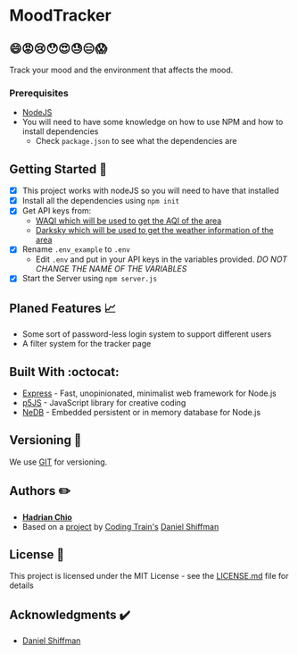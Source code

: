 # MoodTracker
## 😄😡😢😯😍😓😑😱
Track your mood and the environment that affects the mood.

### Prerequisites 

- [NodeJS](https://nodejs.org/en/)
- You will need to have some knowledge on how to use NPM and how to install dependencies
  - Check `package.json` to see what the dependencies are 

## Getting Started 🚀

- [x] This project works with nodeJS so you will need to have that installed
- [x] Install all the dependencies using `npm init`
- [x] Get API keys from:
  - [WAQI which will be used to get the AQI of the area ](https://api.waqi.info)
  - [Darksky which will be used to get the weather information of the area ](https://api.darksky.net)
- [x] Rename `.env_example` to `.env`
  - Edit `.env` and put in your API keys in the variables provided. 
  *DO NOT CHANGE THE NAME OF THE VARIABLES*
- [x] Start the Server using `npm server.js`

## Planed Features 📈
* Some sort of password-less login system to support different users
* A filter system for the tracker page 

## Built With :octocat:

* [Express](https://expressjs.com/) - Fast, unopinionated, minimalist web framework for Node.js
* [p5JS](https://p5js.org/) - JavaScript library for creative coding
* [NeDB](https://github.com/louischatriot/nedb) - Embedded persistent or in memory database for Node.js


## Versioning 🔨

We use [GIT](https://git-scm.com/) for versioning.

## Authors ✏️

* [**Hadrian Chio**](https://github.com/abeerance)
* Based on a [project](https://github.com/CodingTrain/Intro-to-Data-APIs-JS) by [Coding Train's](https://thecodingtrain.com/) [Daniel Shiffman](https://shiffman.net/)


## License 📄

This project is licensed under the MIT License - see the [LICENSE.md](LICENSE.md) file for details

## Acknowledgments ✔️

* [Daniel Shiffman](https://shiffman.net/)
